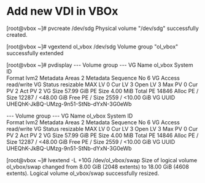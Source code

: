 # Add new VDI in VBOx

[root@vbox ~]# pvcreate /dev/sdg
  Physical volume "/dev/sdg" successfully created.

[root@vbox ~]# vgextend ol_vbox /dev/sdg 
  Volume group "ol_vbox" successfully extended

[root@vbox ~]# pvdisplay
 --- Volume group ---
  VG Name               ol_vbox
  System ID             
  Format                lvm2
  Metadata Areas        2
  Metadata Sequence No  6
  VG Access             read/write
  VG Status             resizable
  MAX LV                0
  Cur LV                3
  Open LV               3
  Max PV                0
  Cur PV                2
  Act PV                2
  VG Size               57.99 GiB
  PE Size               4.00 MiB
  Total PE              14846
  Alloc PE / Size       12287 / <48.00 GiB
  Free  PE / Size       2559 / <10.00 GiB
  VG UUID               UHEQhK-JkBQ-UMzg-9n51-StNb-dYxN-3G0eWb

 --- Volume group ---
  VG Name               ol_vbox
  System ID             
  Format                lvm2
  Metadata Areas        2
  Metadata Sequence No  6
  VG Access             read/write
  VG Status             resizable
  MAX LV                0
  Cur LV                3
  Open LV               3
  Max PV                0
  Cur PV                2
  Act PV                2
  VG Size               57.99 GiB
  PE Size               4.00 MiB
  Total PE              14846
  Alloc PE / Size       12287 / <48.00 GiB
  Free  PE / Size       2559 / <10.00 GiB
  VG UUID               UHEQhK-JkBQ-UMzg-9n51-StNb-dYxN-3G0eWb

[root@vbox ~]# lvextend -L +10G /dev/ol_vbox/swap 
  Size of logical volume ol_vbox/swap changed from 8.00 GiB (2048 extents) to 18.00 GiB (4608 extents).
  Logical volume ol_vbox/swap successfully resized.
